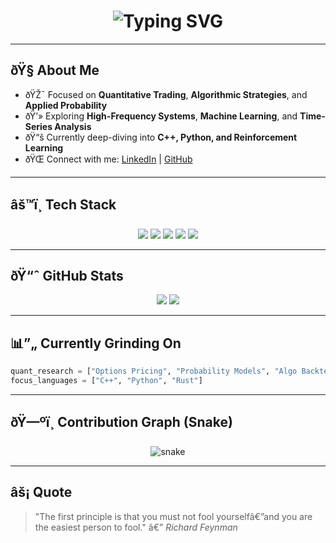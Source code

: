 
<h1 align="center">
  <img src="https://readme-typing-svg.demolab.com?font=Fira+Code&weight=600&size=30&duration=3000&pause=1000&color=00FFAA&center=true&vCenter=true&width=900&lines=Hi+I'm+Ujjwal+Deep;Aspiring+Quant+Trader;AI+%26+ML+Enthusiast;Building+the+Future" alt="Typing SVG" />
</h1>

---

## ðŸ§  About Me
- ðŸŽ¯ Focused on **Quantitative Trading**, **Algorithmic Strategies**, and **Applied Probability**
- ðŸ’» Exploring **High-Frequency Systems**, **Machine Learning**, and **Time-Series Analysis**
- ðŸ“š Currently deep-diving into **C++, Python, and Reinforcement Learning**
- ðŸŒ Connect with me: [LinkedIn](https://www.linkedin.com/in/ujjwal-deep-b8914024b) | [GitHub](https://github.com/ujjwal77771)

---

## âš™ï¸ Tech Stack
<p align="center">
  <img src="https://img.shields.io/badge/C++-00599C?style=for-the-badge&logo=c%2B%2B&logoColor=white"/>
  <img src="https://img.shields.io/badge/Python-3776AB?style=for-the-badge&logo=python&logoColor=white"/>
  <img src="https://img.shields.io/badge/JavaScript-F7DF1E?style=for-the-badge&logo=javascript&logoColor=black"/>
  <img src="https://img.shields.io/badge/NumPy-013243?style=for-the-badge&logo=numpy&logoColor=white"/>
  <img src="https://img.shields.io/badge/Pandas-150458?style=for-the-badge&logo=pandas&logoColor=white"/>
</p>

---

## ðŸ“ˆ GitHub Stats
<p align="center">
  <img src="https://github-readme-stats.vercel.app/api?username=ujjwal77771&show_icons=true&theme=tokyonight&hide_border=true" />
  <img src="https://github-readme-streak-stats.herokuapp.com/?user=ujjwal77771&theme=tokyonight&hide_border=true" />
</p>

---

## 📊”„ Currently Grinding On
```python
quant_research = ["Options Pricing", "Probability Models", "Algo Backtesting"]
focus_languages = ["C++", "Python", "Rust"]
```

---

## ðŸ—ºï¸ Contribution Graph (Snake)
<p align="center">
  <img src="https://github.com/ujjwal77771/ujjwal77771/blob/output/github-contribution-grid-snake.svg" alt="snake">
</p>

---

## âš¡ Quote
> "The first principle is that you must not fool yourselfâ€”and you are the easiest person to fool." â€” *Richard Feynman*